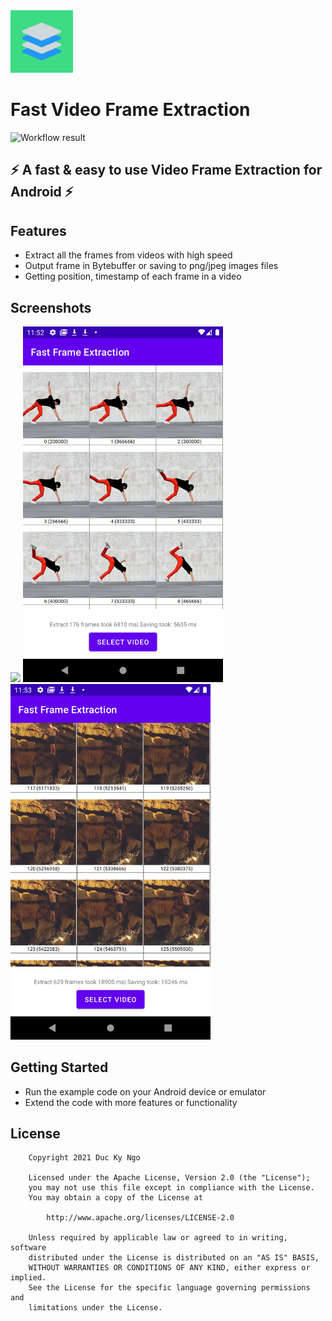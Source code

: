 <img src="images/ic_launcher-playstore.png" width="100">

# Fast Video Frame Extraction
![Workflow result](https://github.com/2307vivek/Adopty/workflows/Check/badge.svg)

:zap: A fast & easy to use Video Frame Extraction for Android :zap:
---
## Features
* Extract all the frames from videos with high speed
* Output frame in Bytebuffer or saving to png/jpeg images files
* Getting position, timestamp of each frame in a video

## Screenshots

<img src="images/sr01.gif" width="320">
<img src="images/ss01.png" width="320">
<img src="images/ss02.png" width="320">

## Getting Started
* Run the example code on your Android device or emulator
* Extend the code with more features or functionality

## **License**
```
    Copyright 2021 Duc Ky Ngo
    
    Licensed under the Apache License, Version 2.0 (the "License");
    you may not use this file except in compliance with the License.
    You may obtain a copy of the License at
    
        http://www.apache.org/licenses/LICENSE-2.0
    
    Unless required by applicable law or agreed to in writing, software
    distributed under the License is distributed on an "AS IS" BASIS,
    WITHOUT WARRANTIES OR CONDITIONS OF ANY KIND, either express or implied.
    See the License for the specific language governing permissions and
    limitations under the License.
```